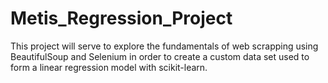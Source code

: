 # Metis_Regression_Project

This project will serve to explore the fundamentals of web scrapping using BeautifulSoup and Selenium in order to create a custom data set used to form a linear regression model with scikit-learn. 
